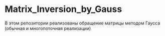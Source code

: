 # Matrix_Inversion_by_Gauss
В этом репозитории реализованы обращение матрицы методом Гаусса (обычная и многопоточная реализации)
